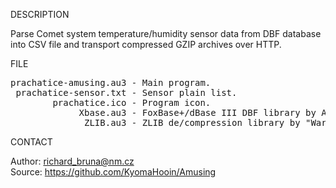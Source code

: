 
DESCRIPTION

Parse Comet system temperature/humidity sensor data from DBF database into CSV file and transport compressed GZIP archives over HTTP.

FILE

<pre>
prachatice-amusing.au3 - Main program.
 prachatice-sensor.txt - Sensor plain list.
        prachatice.ico - Program icon.
             Xbase.au3 - FoxBase+/dBase III DBF library by A.R.T. Jonkers.
              ZLIB.au3 - ZLIB de/compression library by "Ward".
</pre>

CONTACT

Author: richard_bruna@nm.cz<br>
Source: https://github.com/KyomaHooin/Amusing

